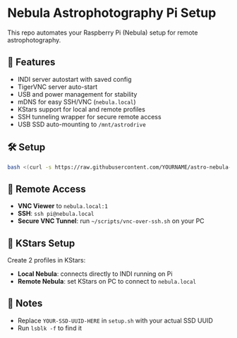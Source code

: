 # Nebula Astrophotography Pi Setup

This repo automates your Raspberry Pi (Nebula) setup for remote astrophotography.

## 🚀 Features

- INDI server autostart with saved config
- TigerVNC server auto-start
- USB and power management for stability
- mDNS for easy SSH/VNC (`nebula.local`)
- KStars support for local and remote profiles
- SSH tunneling wrapper for secure remote access
- USB SSD auto-mounting to `/mnt/astrodrive`

## 🛠️ Setup

```bash
bash <(curl -s https://raw.githubusercontent.com/YOURNAME/astro-nebula-setup/main/install.sh)
```

## 🔌 Remote Access

- **VNC Viewer** to `nebula.local:1`
- **SSH**: `ssh pi@nebula.local`
- **Secure VNC Tunnel**: run `~/scripts/vnc-over-ssh.sh` on your PC

## 🔭 KStars Setup

Create 2 profiles in KStars:
- **Local Nebula**: connects directly to INDI running on Pi
- **Remote Nebula**: set KStars on PC to connect to `nebula.local`

## 🔐 Notes

- Replace `YOUR-SSD-UUID-HERE` in `setup.sh` with your actual SSD UUID
- Run `lsblk -f` to find it
